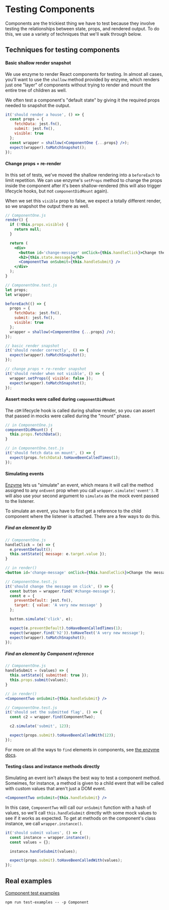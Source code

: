 # Testing Components

Components are the trickiest thing we have to test because they involve testing the relationships between state, props, and rendered output. To do this, we use a variety of techniques that we'll walk through below.

## Techniques for testing components

#### Basic shallow render snapshot

We use enzyme to render React components for testing. In almost all cases, you'll want to use the `shallow` method provided by enzyme, which renders just one "layer" of components without trying to render and mount the entire tree of children as well.

We often test a component's "default state" by giving it the required props needed to snapshot the output.

```jsx
it('should render a house', () => {
  const props = {
    fetchData: jest.fn(),
    submit: jest.fn(),
    visible: true
  };
  const wrapper = shallow(<ComponentOne {...props} />);
  expect(wrapper).toMatchSnapshot();
});
```

#### Change props + re-render

In this set of tests, we've moved the shallow rendering into a `beforeEach` to limit repetition. We can use enzyme's `setProps` method to change the props inside the component after it's been shallow-rendered (this will also trigger lifecycle hooks, but not `componentDidMount` again).

When we set this `visible` prop to false, we expect a totally different render, so we snapshot the output there as well.

```jsx
// ComponentOne.js
render() {
  if (!this.props.visible) {
    return null;
  }

  return (
    <div>
      <button id='change-message' onClick={this.handleClick}>Change the message</button>
      <h2>{this.state.message}</h2>
      <ComponentTwo onSubmit={this.handleSubmit} />
    </div>
  );
}

// ComponentOne.test.js
let props;
let wrapper;

beforeEach(() => {
  props = {
    fetchData: jest.fn(),
    submit: jest.fn(),
    visible: true
  };
  wrapper = shallow(<ComponentOne {...props} />);
});

// basic render snapshot
it('should render correctly', () => {
  expect(wrapper).toMatchSnapshot();
});

// change props + re-render snapshot
it('should render when not visible', () => {
  wrapper.setProps({ visible: false });
  expect(wrapper).toMatchSnapshot();
});
```

#### Assert mocks were called during `componentDidMount`

The `cDM` lifecycle hook is called during shallow render, so you can assert that passed in mocks were called during the "mount" phase.

```jsx
// in ComponentOne.js
componentDidMount() {
  this.props.fetchData();
}

// in ComponentOne.test.js
it('should fetch data on mount', () => {
  expect(props.fetchData).toHaveBeenCalledTimes(1);
});
```

#### Simulating events

[Enzyme](http://airbnb.io/enzyme/docs/api/) lets us "simulate" an event, which means it will call the method assigned to any `onEvent` prop when you call `wrapper.simulate('event')`. It will also use your second argument to `simulate` as the mock event passed to the listener.

To simulate an event, you have to first get a reference to the child component where the listener is attached. There are a few ways to do this.

##### Find an element by ID

```jsx
// ComponentOne.js
handleClick = (e) => {
  e.preventDefault();
  this.setState({ message: e.target.value });
}

// in render()
<button id='change-message' onClick={this.handleClick}>Change the message</button>

// ComponentOne.test.js
it('should change the message on click', () => {
  const button = wrapper.find('#change-message');
  const e = {
    preventDefault: jest.fn(),
    target: { value: 'A very new message' }
  };

  button.simulate('click', e);

  expect(e.preventDefault).toHaveBeenCalledTimes(1);
  expect(wrapper.find('h2')).toHaveText('A very new message');
  expect(wrapper).toMatchSnapshot();
});
```

##### Find an element by Component reference

```jsx
// ComponentOne.js
handleSubmit = (values) => {
  this.setState({ submitted: true });
  this.props.submit(values);
}

// in render()
<ComponentTwo onSubmit={this.handleSubmit} />

// ComponentOne.test.js
it('should set the submitted flag', () => {
  const c2 = wrapper.find(ComponentTwo);

  c2.simulate('submit', 123);

  expect(props.submit).toHaveBeenCalledWith(123);
});
```

For more on all the ways to `find` elements in components, see [the enzyme docs](http://airbnb.io/enzyme/docs/api/ShallowWrapper/find.html#findselector--shallowwrapper).

#### Testing class and instance methods directly

Simulating an event isn't always the best way to test a component method. Someimes, for instance, a method is given to a child event that will be called with custom values that aren't just a DOM event.

```jsx
<ComponentTwo onSubmit={this.handleSubmit} />
```

In this case, `ComponentTwo` will call our `onSubmit` function with a hash of values, so we'll call `this.handleSubmit` directly with some mock values to see if it works as expected. To get at methods on the component's class instance, we call `wrapper.instance()`.

```jsx
it('should submit values', () => {
  const instance = wrapper.instance();
  const values = {};

  instance.handleSubmit(values);

  expect(props.submit).toHaveBeenCalledWith(values);
});
```


## Real examples

[Component test examples](./examples/tests/ComponentOne.test.js)

```npm run test-examples -- -p Component```
